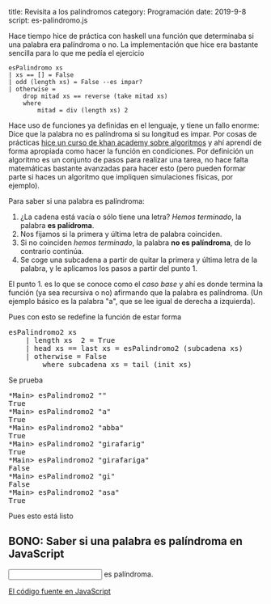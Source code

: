 title: Revisita a los palindromos
category: Programación
date: 2019-9-8
script: es-palindromo.js

Hace tiempo hice de práctica con haskell una función que determinaba si una palabra era palíndroma o no.
La implementación que hice era bastante sencilla para lo que me pedía el ejercicio

    esPalindromo xs
    | xs == [] = False
    | odd (length xs) = False --es impar?
    | otherwise = 
        drop mitad xs == reverse (take mitad xs) 
        where
            mitad = div (length xs) 2

Hace uso de funciones ya definidas en el lenguaje, y tiene un fallo enorme: Dice que la palabra no es palíndroma si su longitud es impar.
Por cosas de prácticas [hice un curso de khan academy sobre algoritmos](https://es.khanacademy.org/computing/computer-science/algorithms) y ahí aprendí de forma apropiada como hacer la función en condiciones.
Por definición un algoritmo es un conjunto de pasos para realizar una tarea, no hace falta matemáticas bastante avanzadas para hacer esto (pero pueden formar parte si haces un algoritmo que impliquen simulaciones físicas, por ejemplo).

Para saber si una palabra es palíndroma:

1. ¿La cadena está vacía o sólo tiene una letra? *Hemos terminado*, la palabra **es palídroma**.
2. Nos fijamos si la primera y última letra de palabra coinciden.
3. Si no coinciden *hemos terminado*, la palabra **no es palíndroma**, de lo contrario continúa.
4. Se coge una subcadena a partir de quitar la primera y última letra de la palabra, y le aplicamos los pasos a partir del punto 1.

El punto 1. es lo que se conoce como el *caso base* y ahí es donde termina la función (ya sea recursiva o no) afirmando que la palabra es palíndroma. (Un ejemplo básico es la palabra "a", que se lee igual de derecha a izquierda).

Pues con esto se redefine la función de estar forma

<pre>
esPalindromo2 xs
    | length xs  2 = True
    | head xs == last xs = esPalindromo2 (subcadena xs)
    | otherwise = False
        where subcadena xs = tail (init xs)
</pre>

Se prueba

<pre>
*Main> esPalindromo2 ""
True
*Main> esPalindromo2 "a"
True
*Main> esPalindromo2 "abba"
True
*Main> esPalindromo2 "girafarig"
True
*Main> esPalindromo2 "girafariga"
False
*Main> esPalindromo2 "gi"        
False
*Main> esPalindromo2 "asa"
True
</pre>

Pues esto está listo

## BONO: Saber si una palabra es palíndroma en JavaScript

<input id="palabra" type="text" min="0" max="64" /> <span id="esnoes">es</span> palíndroma.

[El código fuente en JavaScript]({attach}theme/js/es-palindromo.js)
